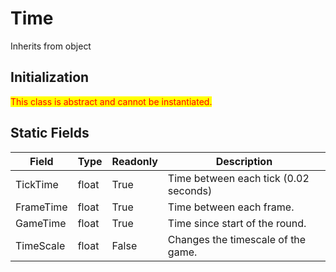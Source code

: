 # Time
Inherits from object
## Initialization
<mark style="color:red;">This class is abstract and cannot be instantiated.</mark>
## Static Fields
|Field|Type|Readonly|Description|
|---|---|---|---|
|TickTime|float|True|Time between each tick (0.02 seconds)|
|FrameTime|float|True|Time between each frame.|
|GameTime|float|True|Time since start of the round.|
|TimeScale|float|False|Changes the timescale of the game.|

